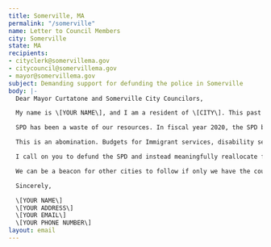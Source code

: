 ```yaml
---
title: Somerville, MA
permalink: "/somerville"
name: Letter to Council Members
city: Somerville
state: MA
recipients:
- cityclerk@somervillema.gov
- citycouncil@somervillema.gov
- mayor@somervillema.gov
subject: Demanding support for defunding the police in Somerville
body: |-
  Dear Mayor Curtatone and Somerville City Councilors,

  My name is \[YOUR NAME\], and I am a resident of \[CITY\]. This past week, our nation has been gripped by protests calling for a rapid and meaningful reconsideration of the role of policing in communities as well as an end to racism and anti-Blackness in America. Our city has been deeply engaged in much of this action. Accordingly, it has come to my attention that the city plans to adopt a number of the reform proposals created by Campaign Zero. I ask that you reconsider these attempts to reform and instead pivot your attention to defunding the police for fiscal year 2021.

  SPD has been a waste of our resources. In fiscal year 2020, the SPD budget was approximately 18% of the total—less only than schools. The city of Somerville will spend over $17,044,021 on the Police Department this year, as you well know. By contrast, Health and Human Services receives only $3,064,691 and Culture & Recreation receives only $4.5 million (1.8% of the budget). Additionally, within the $21 million of grants received in 2018, $749,867 was allocated to the police system, while only $120,610 was allocated to the Arts Council and a mere $503,187 was allocated to Sustainability & Environment.

  This is an abomination. Budgets for Immigrant services, disability services, and fair housing services also pale in comparison to this excessive budget. While we’ve been spending extraordinary amounts on policing, we have not seen improvements to safety, homelessness, mental health, or affordability in our city. Instead, we see wasteful and harmful actions of our police.

  I call on you to defund the SPD and instead meaningfully reallocate funds towards social programs and resources that support housing, jobs, education, health care, child care, and other critical community needs. I demand a budget that supports community wellbeing, rather than empowers the police forces that tear them apart.

  We can be a beacon for other cities to follow if only we have the courage to change.

  Sincerely,

  \[YOUR NAME\]
  \[YOUR ADDRESS\]
  \[YOUR EMAIL\]
  \[YOUR PHONE NUMBER\]
layout: email
---
```


